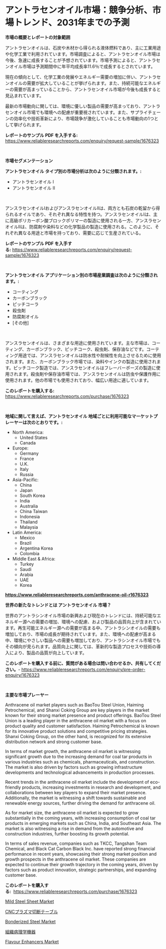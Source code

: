 <p><h1>アントラセンオイル市場：競争分析、市場トレンド、2031年までの予測</h1></p><p><strong>市場の概要とレポートの対象範囲</strong></p>
<p><p>アントラセンオイルは、石炭や木材から得られる液体燃料であり、主に工業用途や化学工業で利用されています。市場調査によると、アントラセンオイル市場は今後、急速に成長することが予想されています。市場予測によると、アントラセンオイル市場は予測期間中に年平均成長率11.6％で成長するとされています。</p><p>現在の傾向として、化学工業の発展やエネルギー需要の増加に伴い、アントラセンオイルの需要が拡大していることが挙げられます。また、持続可能なエネルギーの需要が高まっていることから、アントラセンオイル市場が今後も成長すると見込まれています。</p><p>最新の市場動向に関しては、環境に優しい製品の需要が高まっており、アントラセンオイル市場でも環境への配慮が重要視されています。また、サプライチェーンの効率化や技術革新により、市場競争が激化していることも市場動向の1つとして挙げられます。</p></p>
<p><strong>レポートのサンプル PDF を入手する:</strong> <a href="https://www.reliableresearchreports.com/enquiry/request-sample/1676323">https://www.reliableresearchreports.com/enquiry/request-sample/1676323</a></p>
<p>&nbsp;</p>
<p><strong>市場セグメンテーション</strong></p>
<p><strong>アントラセンオイル タイプ別の市場分析は次のように分類されます。:</strong></p>
<p><ul><li>アントラセンオイル I</li><li>アントラセンオイル II</li></ul></p>
<p>&nbsp;</p>
<p><p>アンスラセンオイルIおよびアンスラセンオイルIIは、両方とも石炭の乾留から得られるオイルであり、それぞれ異なる特性を持つ。アンスラセンオイルIは、主に高級ポリカーボン酸ブロックポリマーの製造に使用される一方、アンスラセンオイルIIは、防腐剤や染料などの化学製品の製造に使用される。このように、それぞれ異なる用途と市場を持っており、需要に応じて生産されている。</p></p>
<p><strong>レポートのサンプル PDF を入手する:</strong>&nbsp;<a href="https://www.reliableresearchreports.com/enquiry/request-sample/1676323">https://www.reliableresearchreports.com/enquiry/request-sample/1676323</a></p>
<p>&nbsp;</p>
<p><strong> アントラセンオイル アプリケーション別の市場産業調査は次のように分類されます。:</strong></p>
<p><ul><li>コーティング</li><li>カーボンブラック</li><li>ピッチコーラ</li><li>殺虫剤</li><li>防腐剤オイル</li><li>[その他]</li></ul></p>
<p>&nbsp;</p>
<p><p>アンスラセンオイルは、さまざまな用途に使用されています。主な市場は、コーティング、カーボンブラック、ピッチコーク、殺虫剤、保存油などです。コーティング用途では、アンスラセンオイルは防水性や耐候性を向上させるために使用されます。また、カーボンブラック市場では、染料やインクの製造に使用されます。ピッチコーク製造では、アンスラセンオイルはフレーバーポーズの製造に使用されます。殺虫剤や保存油市場では、アンスラセンオイルは防虫や保護作用に使用されます。他の市場でも使用されており、幅広い用途に適しています。</p></p>
<p><strong>このレポートを購入する:</strong>&nbsp; <a href="https://www.reliableresearchreports.com/purchase/1676323">https://www.reliableresearchreports.com/purchase/1676323</a></p>
<p>&nbsp;</p>
<p><strong>地域に関して言えば、アントラセンオイル 地域ごとに利用可能なマーケットプレーヤーは次のとおりです。:</strong></p>
<p><ul>
    <li>
        North America:
        <ul>
            <li>United States</li>
            <li>Canada</li>
        </ul>
    </li>
    <li>
        Europe:
        <ul>
            <li>Germany</li>
            <li>France</li>
            <li>U.K.</li>
            <li>Italy</li>
            <li>Russia</li>
        </ul>
    </li>
    <li>
        Asia-Pacific:
        <ul>
            <li>China</li>
            <li>Japan</li>
            <li>South Korea</li>
            <li>India</li>
            <li>Australia</li>
            <li>China Taiwan</li>
            <li>Indonesia</li>
            <li>Thailand</li>
            <li>Malaysia</li>
        </ul>
    </li>
    <li>
        Latin America:
        <ul>
            <li>Mexico</li>
            <li>Brazil</li>
            <li>Argentina Korea</li>
            <li>Colombia</li>
        </ul>
    </li>
    <li>
        Middle East & Africa:
        <ul>
            <li>Turkey</li>
            <li>Saudi</li>
            <li>Arabia</li>
            <li>UAE</li>
            <li>Korea</li>
        </ul>
    </li>
    </ul></p>
<p><strong><a href="https://www.reliableresearchreports.com/anthracene-oil-r1676323">https://www.reliableresearchreports.com/anthracene-oil-r1676323</a></strong>&nbsp;</p>
<p><strong>世界の新たなトレンドとは アントラセンオイル 市場？</strong></p>
<p><p>世界のアントラシンオイル市場の新興および現在のトレンドには、持続可能なエネルギー源への需要の増加、環境への配慮、および製品の品質向上が含まれています。再生可能エネルギー源への需要が高まる中、アントラシンオイルの需要も増加しており、市場の成長が期待されています。また、環境への配慮が高まる中、環境にやさしい製品への需要も増加しており、アントラシンオイル市場でもその傾向が見られます。品質向上に関しては、革新的な製造プロセスや技術の導入により、製品の品質が向上しています。</p></p>
<p><strong>このレポートを購入する前に、質問がある場合は問い合わせるか、共有してください。</strong>- <a href="https://www.reliableresearchreports.com/enquiry/pre-order-enquiry/1676323">https://www.reliableresearchreports.com/enquiry/pre-order-enquiry/1676323</a></p>
<p>&nbsp;</p>
<p><strong>主要な市場プレーヤー</strong></p>
<p><p>Anthracene oil market players such as BaoTou Steel Union, Haiming Petrochemical, and Shanxi Coking Group are key players in the market known for their strong market presence and product offerings. BaoTou Steel Union is a leading player in the anthracene oil market with a focus on product quality and customer satisfaction. Haiming Petrochemical is known for its innovative product solutions and competitive pricing strategies. Shanxi Coking Group, on the other hand, is recognized for its extensive distribution network and strong customer base.</p><p>In terms of market growth, the anthracene oil market is witnessing significant growth due to the increasing demand for coal tar products in various industries such as chemicals, pharmaceuticals, and construction. The market is also driven by factors such as growing infrastructure developments and technological advancements in production processes.</p><p>Recent trends in the anthracene oil market include the development of eco-friendly products, increasing investments in research and development, and collaborations between key players to expand their market presence. Additionally, the market is witnessing a shift towards sustainable and renewable energy sources, further driving the demand for anthracene oil.</p><p>As for market size, the anthracene oil market is expected to grow substantially in the coming years, with increasing consumption of coal tar products in emerging markets such as China, India, and Southeast Asia. The market is also witnessing a rise in demand from the automotive and construction industries, further boosting its growth potential.</p><p>In terms of sales revenue, companies such as TKCC, Tangshan Team Chemical, and Black Cat Carbon Black Inc. have reported strong financial performance in recent years, showcasing their strong market position and growth prospects in the anthracene oil market. These companies are expected to continue their growth trajectory in the coming years, driven by factors such as product innovation, strategic partnerships, and expanding customer base.</p></p>
<p><strong>このレポートを購入する:</strong>&nbsp;&nbsp;<a href="https://www.reliableresearchreports.com/purchase/1676323">https://www.reliableresearchreports.com/purchase/1676323</a></p>
<p><p><a href="https://issuu.com/reportprime-2/docs/mild-steel-sheet-market-size-2030.pptx">Mild Steel Sheet Market</a></p><p><a href="https://github.com/LeanneBruen2023/Market-Research-Report-List-1/blob/main/563674728592.md">CNCプラズマ切断テーブル</a></p><p><a href="https://issuu.com/reportprime-2/docs/bonderized-steel-market-size-2030.pptx">Bonderized Steel Market</a></p><p><a href="https://github.com/cnnriuez22368/Market-Research-Report-List-1/blob/main/914692928591.md">組織病理学機器</a></p><p><a href="https://natural-crush-b99.notion.site/Flavour-Enhancers-Market-Furnishes-Information-on-Market-Share-Market-Trends-and-Market-Growth-918afef59d6b404b90ba889a47872892">Flavour Enhancers Market</a></p></p>